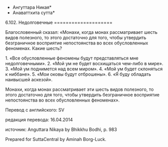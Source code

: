 * Ангуттара Никая*
* Анаваттхита сутта*

6\.102\. Недолговечные
\=\=\=\=\=\=\=\=\=\=\=\=\=\=\=\=\=\=\=\=

Благословенный сказал: «Монахи, когда монах рассматривает шесть видов полезного, то этого достаточно для того, чтобы утвердить безграничное восприятие непостоянства во всех обусловленных феноменах\. Какие шесть?

1\. «Все обусловленные феномены будут представляться мне недолговечными»\.
2\. «Мой ум не будет восхищаться чем\-либо в мире»\.
3\. «Мой ум поднимется над всем миром»\.
4\. «Мой ум будет склоняться к ниббане»\.
5\. «Мои оковы будут отброшены»\.
6\. «Я буду обладать наивысшей аскезой»\.

Монахи, когда монах рассматривает эти шесть видов полезного, то этого достаточно для того, чтобы утвердить безграничное восприятие непостоянства во всех обусловленных феноменах»\.

Перевод с английского: SV

редакция перевода: 16\.04\.2014

источник: Anguttara Nikaya by Bhikkhu Bodhi, p\. 983

Prepared for SuttaCentral by Aminah Borg\-Luck\.